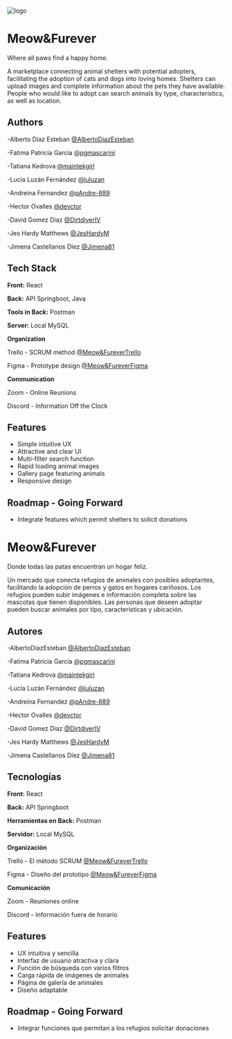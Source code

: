 
![logo](https://github.com/AlbertoDiazEsteban/Meow-Furever/assets/137047542/8ad288f5-4299-4c95-a530-59a3433af4a9)


# Meow&Furever
Where all paws find a happy home.

A marketplace connecting animal shelters with potential adopters, facilitating the adoption of cats and dogs into loving homes. Shelters can upload images and complete information about the pets they have available. People who would like to adopt can search animals by type, characteristics, as well as location.

## Authors

-Alberto Diaz Esteban 
[@AlbertoDiazEsteban](https://www.github.com/AlbertoDiazEsteban)

-Fatima Patricia Garcia
[@pgmascarini](https://www.github.com/pgmascarini)

-Tatiana Kedrova
[@maintekgirl](https://www.github.com/maintekgirl)

-Lucía Luzán Fernández
[@luluzan](https://www.github.com/luluzan)

-Andreina Fernandez
[@pAndre-889 ](https://www.github.com/Andre-889 )

-Hector Ovalles
[@devctor](https://www.github.com/devctor)

-David Gomez Diaz
[@DirtdiverIV](https://www.github.com/DirtdiverIV)

-Jes Hardy Matthews
[@JesHardyM](https://www.github.com/JesHardyM)

-Jimena Castellanos Díez
[@Jimena81](https://www.github.com/Jimena81)




## Tech Stack

**Front:** React 

**Back:** API Springboot, Java

**Tools in Back:** Postman

**Server:** Local MySQL

**Organization**

Trello - SCRUM method
[@Meow&FureverTrello](https://trello.com/b/9mV7iKvk/hackaton)

Figma - Prototype design
[@Meow&FureverFigma](https://www.figma.com/file/EVVHBCbCDSLWJapu10Z8m5/Meow%26Furever?type=design&node-id=0%3A1&mode=design&t=FJWjeDtdmhxAG8E0-1)

**Communication**

Zoom - Online Reunions 

Discord - Information Off the Clock


## Features

- Simple intuitive UX
- Attractive and clear UI
- Multi-filter search function
- Rapid loading animal images
- Gallery page featuring animals
- Responsive design


## Roadmap - Going Forward

- Integrate features which permit shelters to solicit donations





# Meow&Furever
Donde todas las patas encuentran un hogar feliz.

Un mercado que conecta refugios de animales con posibles adoptantes, facilitando la adopción de perros y gatos en hogares cariñosos. Los refugios pueden subir imágenes e información completa sobre las mascotas que tienen disponibles. Las personas que deseen adoptar pueden buscar animales por tipo, características y ubicación.


## Autores

-AlbertoDiazEsteban 
[@AlbertoDiazEsteban](https://www.github.com/AlbertoDiazEsteban)

-Fatima Patricia Garcia
[@pgmascarini](https://www.github.com/pgmascarini)

-Tatiana Kedrova
[@maintekgirl](https://www.github.com/maintekgirl)

-Lucía Luzán Fernández
[@luluzan](https://www.github.com/luluzan)

-Andreina Fernandez
[@pAndre-889 ](https://www.github.com/Andre-889 )

-Hector Ovalles
[@devctor](https://www.github.com/devctor)

-David Gomez Diaz
[@DirtdiverIV](https://www.github.com/DirtdiverIV)

-Jes Hardy Matthews
[@JesHardyM](https://www.github.com/JesHardyM)

-Jimena Castellanos Díez
[@Jimena81](https://www.github.com/Jimena81)


## Tecnologías

**Front:** React 

**Back:** API Springboot

**Herramientas en Back:** Postman

**Servidor:** Local MySQL

**Organización**

Trello - El método SCRUM
[@Meow&FureverTrello](https://trello.com/b/9mV7iKvk/hackaton)

Figma - Diseño del prototipo
[@Meow&FureverFigma](https://www.figma.com/file/EVVHBCbCDSLWJapu10Z8m5/Meow%26Furever?type=design&node-id=0%3A1&mode=design&t=FJWjeDtdmhxAG8E0-1)

**Comunicación**

Zoom - Reuniones online

Discord - Información fuera de horario


## Features

- UX intuitiva y sencilla
- Interfaz de usuario atractiva y clara
- Función de búsqueda con varios filtros
- Carga rápida de imágenes de animales
- Página de galería de animales
- Diseño adaptable


## Roadmap - Going Forward

-  Integrar funciones que permitan a los refugios solicitar donaciones
